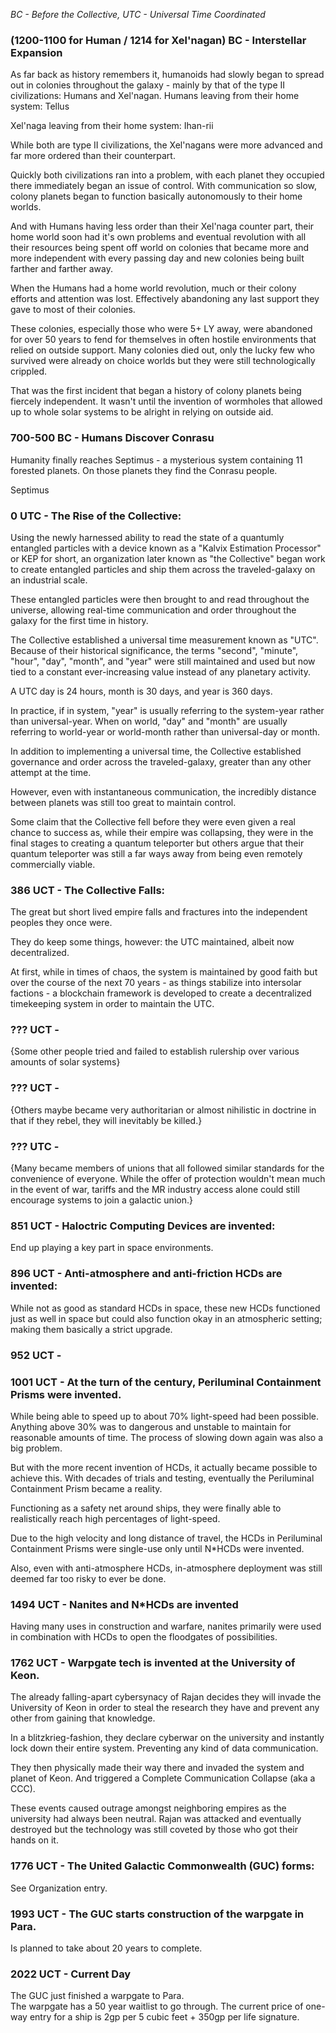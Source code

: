 
_BC - Before the Collective, UTC - Universal Time Coordinated_

### (1200-1100 for Human / 1214 for Xel'nagan) BC - Interstellar Expansion

As far back as history remembers it, humanoids had slowly began to spread out in colonies throughout the galaxy - mainly by that of the type II civilizations: Humans and Xel'nagan.
Humans leaving from their home system: Tellus

Xel'naga leaving from their home system: Ihan-rii

While both are type II civilizations, the Xel'nagans were more advanced and far more ordered than their counterpart.

Quickly both civilizations ran into a problem, with each planet they occupied there immediately began an issue of control. With communication so slow, colony planets began to function basically autonomously to their home worlds.

And with Humans having less order than their Xel'naga counter part, their home world soon had it's own problems and eventual revolution with all their resources being spent off world on colonies that became more and more independent with every passing day and new colonies being built farther and farther away.

When the Humans had a home world revolution, much or their colony efforts and attention was lost. Effectively abandoning any last support they gave to most of their colonies.

These colonies, especially those who were 5+ LY away, were abandoned for over 50 years to fend for themselves in often hostile environments that relied on outside support. Many colonies died out, only the lucky few who survived were already on choice worlds but they were still technologically crippled.

That was the first incident that began a history of colony planets being fiercely independent. It wasn't until the invention of wormholes that allowed up to whole solar systems to be alright in relying on outside aid.

### 700-500 BC - Humans Discover Conrasu

Humanity finally reaches Septimus - a mysterious system containing 11 forested planets. On those planets they find the Conrasu people.

Septimus

### 0 UTC - The Rise of the Collective:

Using the newly harnessed ability to read the state of a quantumly entangled particles with a device known as a "Kalvix Estimation Processor" or KEP for short, an organization later known as "the Collective" began work to create entangled particles and ship them across the traveled-galaxy on an industrial scale.

These entangled particles were then brought to and read throughout the universe, allowing real-time communication and order throughout the galaxy for the first time in history.

The Collective established a universal time measurement known as "UTC". Because of their historical significance, the terms "second", "minute", "hour", "day", "month", and "year" were still maintained and used but now tied to a constant ever-increasing value instead of any planetary activity.

A UTC day is 24 hours, month is 30 days, and year is 360 days.

In practice, if in system, "year" is usually referring to the system-year rather than universal-year. When on world, "day" and "month" are usually referring to world-year or world-month rather than universal-day or month.

In addition to implementing a universal time, the Collective established governance and order across the traveled-galaxy, greater than any other attempt at the time.

However, even with instantaneous communication, the incredibly distance between planets was still too great to maintain control.

Some claim that the Collective fell before they were even given a real chance to success as, while their empire was collapsing, they were in the final stages to creating a quantum teleporter but others argue that their quantum teleporter was still a far ways away from being even remotely commercially viable.

### 386 UCT - The Collective Falls:

The great but short lived empire falls and fractures into the independent peoples they once were.

They do keep some things, however: the UTC maintained, albeit now decentralized.

At first, while in times of chaos, the system is maintained by good faith but over the course of the next 70 years - as things stabilize into intersolar factions - a blockchain framework is developed to create a decentralized timekeeping system in order to maintain the UTC.

### ??? UCT - 
{Some other people tried and failed to establish rulership over various amounts of solar systems}

### ??? UCT - 
{Others maybe became very authoritarian or almost nihilistic in doctrine in that if they rebel, they will inevitably be killed.}

### ??? UTC - 
{Many became members of unions that all followed similar standards for the convenience of everyone. While the offer of protection wouldn't mean much in the event of war, tariffs and the MR industry access alone could still encourage systems to join a galactic union.}

### 851 UCT - Haloctric Computing Devices are invented:

End up playing a key part in space environments.

### 896 UCT - Anti-atmosphere and anti-friction HCDs are invented:

While not as good as standard HCDs in space, these new HCDs functioned just as well in space but could also function okay in an atmospheric setting; making them basically a strict upgrade.

### 952 UCT -

### 1001 UCT - At the turn of the century, Periluminal Containment Prisms were invented.

While being able to speed up to about 70% light-speed had been possible. Anything above 30% was to dangerous and unstable to maintain for reasonable amounts of time. The process of slowing down again was also a big problem.

But with the more recent invention of HCDs, it actually became possible to achieve this. With decades of trials and testing, eventually the Periluminal Containment Prism became a reality.

Functioning as a safety net around ships, they were finally able to realistically reach high percentages of light-speed.

Due to the high velocity and long distance of travel, the HCDs in Periluminal Containment Prisms were single-use only until N*HCDs were invented.

Also, even with anti-atmosphere HCDs, in-atmosphere deployment was still deemed far too risky to ever be done.

### 1494 UCT - Nanites and N*HCDs are invented

Having many uses in construction and warfare, nanites primarily were used in combination with HCDs to open the floodgates of possibilities.

### 1762 UCT - Warpgate tech is invented at the University of Keon.

The already falling-apart cybersynacy of Rajan decides they will invade the University of Keon in order to steal the research they have and prevent any other from gaining that knowledge.

In a blitzkrieg-fashion, they declare cyberwar on the university and instantly lock down their entire system. Preventing any kind of data communication.

They then physically made their way there and invaded the system and planet of Keon. And triggered a Complete Communication Collapse (aka a CCC).

These events caused outrage amongst neighboring empires as the university had always been neutral. Rajan was attacked and eventually destroyed but the technology was still coveted by those who got their hands on it.

### 1776 UCT - The United Galactic Commonwealth (GUC) forms:

See Organization entry.

### 1993 UCT - The GUC starts construction of the warpgate in Para.

Is planned to take about 20 years to complete.

### 2022 UCT - Current Day

The GUC just finished a warpgate to Para.  
The warpgate has a 50 year waitlist to go through. The current price of one-way entry for a ship is 2gp per 5 cubic feet + 350gp per life signature.